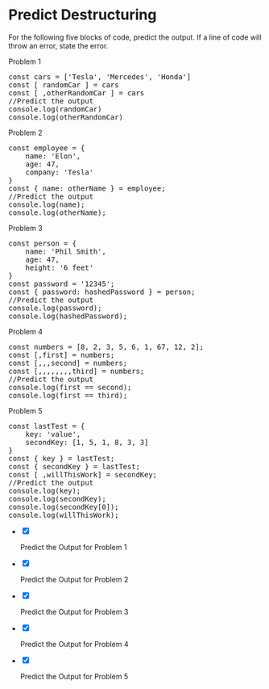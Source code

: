 <div class="module_description active_lesson_with_video ">
									
            
<h1 class="text-center">Predict Destructuring</h1>
<p>For the following five blocks of code, predict the output.
If a line of code will throw an error, state the error.</p>
<p>Problem 1</p>
<pre data-language="javascript" class="rainbow"><span class="keyword from-rainbow">const</span> cars <span class="keyword operator from-rainbow">=</span> [<span class="string from-rainbow">'Tesla'</span>, <span class="string from-rainbow">'Mercedes'</span>, <span class="string from-rainbow">'Honda'</span>]
<span class="keyword from-rainbow">const</span> [ randomCar ] <span class="keyword operator from-rainbow">=</span> cars
<span class="keyword from-rainbow">const</span> [ ,otherRandomCar ] <span class="keyword operator from-rainbow">=</span> cars
<span class="comment from-rainbow">//Predict the output</span>
console.<span class="support method from-rainbow">log</span>(randomCar)
console.<span class="support method from-rainbow">log</span>(otherRandomCar)
</pre>
<p>Problem 2</p>
<pre data-language="javascript" class="rainbow"><span class="keyword from-rainbow">const</span> employee <span class="keyword operator from-rainbow">=</span> {
    name: <span class="string from-rainbow">'Elon'</span>,
    age: <span class="constant numeric from-rainbow">47</span>,
    company: <span class="string from-rainbow">'Tesla'</span>
}
<span class="keyword from-rainbow">const</span> { name: otherName } <span class="keyword operator from-rainbow">=</span> employee;
<span class="comment from-rainbow">//Predict the output</span>
console.<span class="support method from-rainbow">log</span>(name);
console.<span class="support method from-rainbow">log</span>(otherName);
</pre>
<p>Problem 3</p>
<pre data-language="javascript" class="rainbow"><span class="keyword from-rainbow">const</span> person <span class="keyword operator from-rainbow">=</span> {
    name: <span class="string from-rainbow">'Phil Smith'</span>,
    age: <span class="constant numeric from-rainbow">47</span>,
    height: <span class="string from-rainbow">'6 feet'</span>
}
<span class="keyword from-rainbow">const</span> password <span class="keyword operator from-rainbow">=</span> <span class="string from-rainbow">'12345'</span>;
<span class="keyword from-rainbow">const</span> { password: hashedPassword } <span class="keyword operator from-rainbow">=</span> person;  
<span class="comment from-rainbow">//Predict the output</span>
console.<span class="support method from-rainbow">log</span>(password);
console.<span class="support method from-rainbow">log</span>(hashedPassword);
</pre>
<p>Problem 4</p>
<pre data-language="javascript" class="rainbow"><span class="keyword from-rainbow">const</span> numbers <span class="keyword operator from-rainbow">=</span> [<span class="constant numeric from-rainbow">8</span>, <span class="constant numeric from-rainbow">2</span>, <span class="constant numeric from-rainbow">3</span>, <span class="constant numeric from-rainbow">5</span>, <span class="constant numeric from-rainbow">6</span>, <span class="constant numeric from-rainbow">1</span>, <span class="constant numeric from-rainbow">67</span>, <span class="constant numeric from-rainbow">12</span>, <span class="constant numeric from-rainbow">2</span>];
<span class="keyword from-rainbow">const</span> [,first] <span class="keyword operator from-rainbow">=</span> numbers;
<span class="keyword from-rainbow">const</span> [,,,second] <span class="keyword operator from-rainbow">=</span> numbers;
<span class="keyword from-rainbow">const</span> [,,,,,,,,third] <span class="keyword operator from-rainbow">=</span> numbers;
<span class="comment from-rainbow">//Predict the output</span>
console.<span class="support method from-rainbow">log</span>(first <span class="keyword operator from-rainbow">=</span><span class="keyword operator from-rainbow">=</span> second);
console.<span class="support method from-rainbow">log</span>(first <span class="keyword operator from-rainbow">=</span><span class="keyword operator from-rainbow">=</span> third);
</pre>
<p>Problem 5</p>
<pre data-language="javascript" class="rainbow"><span class="keyword from-rainbow">const</span> lastTest <span class="keyword operator from-rainbow">=</span> {
    key: <span class="string from-rainbow">'value'</span>,
    secondKey: [<span class="constant numeric from-rainbow">1</span>, <span class="constant numeric from-rainbow">5</span>, <span class="constant numeric from-rainbow">1</span>, <span class="constant numeric from-rainbow">8</span>, <span class="constant numeric from-rainbow">3</span>, <span class="constant numeric from-rainbow">3</span>]
}
<span class="keyword from-rainbow">const</span> { key } <span class="keyword operator from-rainbow">=</span> lastTest;
<span class="keyword from-rainbow">const</span> { secondKey } <span class="keyword operator from-rainbow">=</span> lastTest;
<span class="keyword from-rainbow">const</span> [ ,willThisWork] <span class="keyword operator from-rainbow">=</span> secondKey;
<span class="comment from-rainbow">//Predict the output</span>
console.<span class="support method from-rainbow">log</span>(key);
console.<span class="support method from-rainbow">log</span>(secondKey);
console.<span class="support method from-rainbow">log</span>(secondKey[<span class="constant numeric from-rainbow">0</span>]);
console.<span class="support method from-rainbow">log</span>(willThisWork);
</pre>
<p></p>
        
</div>

<div class="todo_content">
										<ul class="todo_item_parent">
											<form action="/tracks/submit_todo" method="post" id="form_to_do_items">		
													<li>
														<input type="hidden" name="module_to_do_item_id[]" value="0">	
														<input type="hidden" name="is_completed[]" value="0" class="todo_status">	
														<input type="checkbox" id="todo_item_0" checked="checked" class="todo_check">														
														<label for="todo_item_0" class="todo_list_item">
															<div class="item_checkbox checked"></div>
															<p>Predict the Output for Problem 1</p>	
														</label>	
													</li>
													<li>
														<input type="hidden" name="module_to_do_item_id[]" value="1">	
														<input type="hidden" name="is_completed[]" value="0" class="todo_status">	
														<input type="checkbox" id="todo_item_1" checked="checked" class="todo_check">														
														<label for="todo_item_1" class="todo_list_item">
															<div class="item_checkbox checked"></div>
															<p>Predict the Output for Problem 2</p>	
														</label>	
													</li>
													<li>
														<input type="hidden" name="module_to_do_item_id[]" value="2">	
														<input type="hidden" name="is_completed[]" value="0" class="todo_status">	
														<input type="checkbox" id="todo_item_2" checked="checked" class="todo_check">														
														<label for="todo_item_2" class="todo_list_item">
															<div class="item_checkbox checked"></div>
															<p>Predict the Output for Problem 3</p>	
														</label>	
													</li>
													<li>
														<input type="hidden" name="module_to_do_item_id[]" value="3">	
														<input type="hidden" name="is_completed[]" value="0" class="todo_status">	
														<input type="checkbox" id="todo_item_3" checked="checked" class="todo_check">														
														<label for="todo_item_3" class="todo_list_item">
															<div class="item_checkbox checked"></div>
															<p>Predict the Output for Problem 4</p>	
														</label>	
													</li>
													<li>
														<input type="hidden" name="module_to_do_item_id[]" value="4">	
														<input type="hidden" name="is_completed[]" value="0" class="todo_status">	
														<input type="checkbox" id="todo_item_4" checked="checked" class="todo_check">														
														<label for="todo_item_4" class="todo_list_item">
															<div class="item_checkbox checked"></div>
															<p>Predict the Output for Problem 5</p>	
														</label>	
													</li>									
												<input type="hidden" name="id" id="task_todo_id" value="5296391">
												<input type="hidden" name="chapter_module_id" value="45710">
												<input type="hidden" name="track_id" value="130">
												<input type="hidden" name="authenticity_token" value="sLO65z81Un8ogC/FYv7u6xcsFvuzeOSgTThZDbHAsxY=">
											</form>
										</ul>
									</div>
